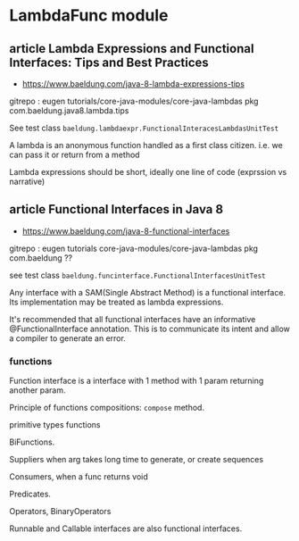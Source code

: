 

# LambdaFunc module

## article Lambda Expressions and Functional Interfaces: Tips and Best Practices
* https://www.baeldung.com/java-8-lambda-expressions-tips  

gitrepo : eugen tutorials/core-java-modules/core-java-lambdas  pkg com.baeldung.java8.lambda.tips    


See test class  `baeldung.lambdaexpr.FunctionalInteracesLambdasUnitTest`


A lambda is an anonymous function  handled as a first class citizen. i.e. we can pass it or return from a method

Lambda expressions should be short, ideally one line of code (exprssion vs narrative)

## article Functional Interfaces in Java 8
* https://www.baeldung.com/java-8-functional-interfaces

gitrepo : eugen tutorials core-java-modules/core-java-lambdas  pkg com.baeldung ??

see test class  `baeldung.funcinterface.FunctionalInterfacesUnitTest`

Any interface with a SAM(Single Abstract Method) is a functional interface.
Its implementation may be treated as lambda expressions.

It's recommended that all functional interfaces have an informative @FunctionalInterface annotation.
This is to communicate its intent and allow a compiler to generate an error. 

### functions
Function interface is a interface with 1 method with 1 param returning another param.

Principle of functions compositions: `compose` method. 

primitive types functions 

BiFunctions.

Suppliers when arg takes long time to generate, or create sequences

Consumers, when a func returns void

Predicates.

Operators, BinaryOperators

Runnable and Callable interfaces are also functional interfaces.


